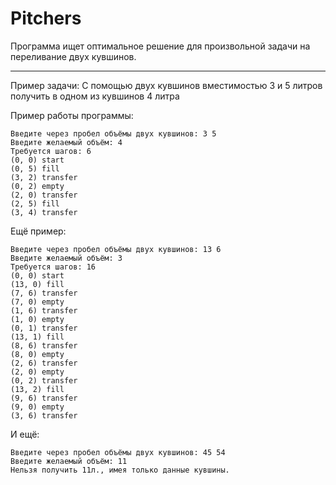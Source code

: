 #  Pitchers
Программа ищет оптимальное решение для произвольной задачи на переливание двух кувшинов.
***
Пример задачи:
  C помощью двух кувшинов вместимостью 3 и 5 литров получить в одном из кувшинов 4 литра
  
Пример работы программы:<br/>

    Введите через пробел объёмы двух кувшинов: 3 5
    Введите желаемый объём: 4
    Требуется шагов: 6
    (0, 0) start
    (0, 5) fill
    (3, 2) transfer
    (0, 2) empty
    (2, 0) transfer
    (2, 5) fill
    (3, 4) transfer
  
Ещё пример:

    Введите через пробел объёмы двух кувшинов: 13 6
    Введите желаемый объём: 3
    Требуется шагов: 16
    (0, 0) start
    (13, 0) fill
    (7, 6) transfer
    (7, 0) empty
    (1, 6) transfer
    (1, 0) empty
    (0, 1) transfer
    (13, 1) fill
    (8, 6) transfer
    (8, 0) empty
    (2, 6) transfer
    (2, 0) empty
    (0, 2) transfer
    (13, 2) fill
    (9, 6) transfer
    (9, 0) empty
    (3, 6) transfer
    
И ещё:

    Введите через пробел объёмы двух кувшинов: 45 54
    Введите желаемый объём: 11
    Нельзя получить 11л., имея только данные кувшины.
